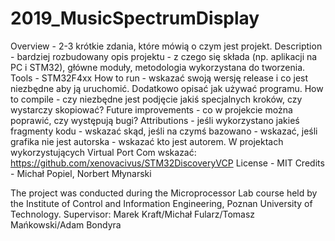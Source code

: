 # 2019_MusicSpectrumDisplay
Overview - 2-3 krótkie zdania, które mówią o czym jest projekt.
Description - bardziej rozbudowany opis projektu - z czego się składa (np. aplikacji na PC i STM32), główne moduły, metodologia wykorzystana do tworzenia.
Tools - STM32F4xx
How to run - wskazać swoją wersję release i co jest niezbędne aby ją uruchomić. Dodatkowo opisać jak używać programu.
How to compile - czy niezbędne jest podjęcie jakiś specjalnych kroków, czy wystarczy skopiować?
Future improvements - co w projekcie można poprawić, czy występują bugi?
Attributions - jeśli wykorzystano jakieś fragmenty kodu - wskazać skąd, jeśli na czymś bazowano - wskazać, jeśli grafika nie jest autorska - wskazać kto jest autorem. W projektach wykorzystujących Virtual Port Com wskazać:
https://github.com/xenovacivus/STM32DiscoveryVCP
License - MIT
Credits - Michał Popiel, Norbert Młynarski

The project was conducted during the Microprocessor Lab course held by the Institute of Control and Information Engineering, Poznan University of Technology.
Supervisor: Marek Kraft/Michał Fularz/Tomasz Mańkowski/Adam Bondyra
